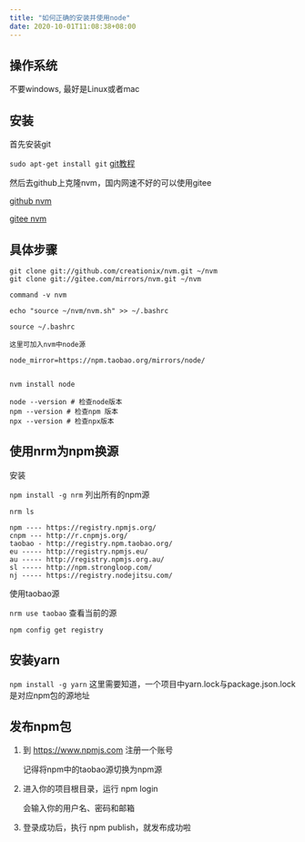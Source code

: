 ```yaml
---
title: "如何正确的安装并使用node"
date: 2020-10-01T11:08:38+08:00
---
```


## 操作系统

不要windows, 最好是Linux或者mac

## 安装

首先安装git

 `sudo apt-get install git`
[git教程](https://juejin.im/post/6844903891067224078)

然后去github上克隆nvm，国内网速不好的可以使用gitee

[github nvm](https://github.com/nvm-sh/nvm)

[gitee nvm](https://gitee.com/mirrors/nvm)

## 具体步骤

``` shell
git clone git://github.com/creationix/nvm.git ~/nvm
git clone git://gitee.com/mirrors/nvm.git ~/nvm

command -v nvm

echo "source ~/nvm/nvm.sh" >> ~/.bashrc

source ~/.bashrc

这里可加入nvm中node源

node_mirror=https://npm.taobao.org/mirrors/node/


nvm install node

node --version # 检查node版本
npm --version # 检查npm 版本
npx --version # 检查npx版本
```

## 使用nrm为npm换源

安装

 `npm install -g nrm`
列出所有的npm源

``` shell
nrm ls

npm ---- https://registry.npmjs.org/
cnpm --- http://r.cnpmjs.org/
taobao - http://registry.npm.taobao.org/
eu ----- http://registry.npmjs.eu/
au ----- http://registry.npmjs.org.au/
sl ----- http://npm.strongloop.com/
nj ----- https://registry.nodejitsu.com/

```

使用taobao源

 `nrm use taobao`
查看当前的源

 `npm config get registry`

## 安装yarn

 `npm install -g yarn`
这里需要知道，一个项目中yarn.lock与package.json.lock是对应npm包的源地址

## 发布npm包

1. 到 https://www.npmjs.com 注册一个账号

    记得将npm中的taobao源切换为npm源

2. 进入你的项目根目录，运行 npm login

    会输入你的用户名、密码和邮箱

3. 登录成功后，执行 npm publish，就发布成功啦
